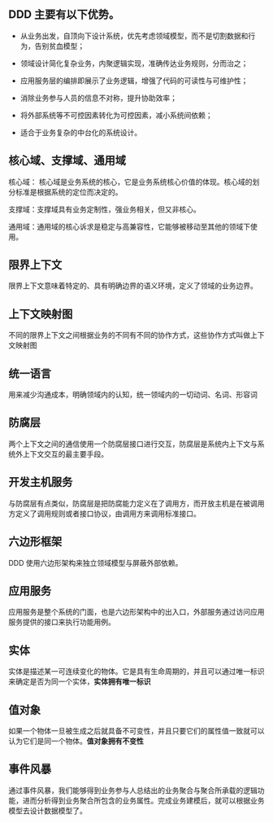 ## DDD 主要有以下优势。

  * 从业务出发，自顶向下设计系统，优先考虑领域模型，而不是切割数据和行为，告别贫血模型；

  * 领域设计简化复杂业务，内聚逻辑实现，准确传达业务规则，分而治之；

  * 应用服务层的编排即展示了业务逻辑，增强了代码的可读性与可维护性；

  * 消除业务参与人员的信息不对称，提升协助效率；

  * 将外部系统等不可控因素转化为可控因素，减小系统间依赖；

  * 适合于业务复杂的中台化的系统设计。

## 核心域、支撑域、通用域
  
  核心域： 核心域是业务系统的核心，它是业务系统核心价值的体现。核心域的划分标准是根据系统的定位而决定的。

  支撑域：支撑域具有业务定制性，强业务相关，但又非核心。

  通用域：通用域的核心诉求是稳定与高兼容性，它能够被移动至其他的领域下使用。

## 限界上下文
  限界上下文意味着特定的、具有明确边界的语义环境，定义了领域的业务边界。

## 上下文映射图
不同的限界上下文之间根据业务的不同有不同的协作方式，这些协作方式叫做上下文映射图

## 统一语言
  用来减少沟通成本，明确领域内的认知，统一领域内的一切动词、名词、形容词

## 防腐层
  两个上下文之间的通信使用一个防腐层接口进行交互，防腐层是系统内上下文与系统外上下文交互的最主要手段。

## 开发主机服务
  与防腐层有点类似，防腐层是把防腐能力定义在了调用方，而开放主机是在被调用方定义了调用规则或者接口协议，由调用方来调用标准接口。

## 六边形框架
  DDD 使用六边形架构来独立领域模型与屏蔽外部依赖。

## 应用服务
  应用服务是整个系统的门面，也是六边形架构中的出入口，外部服务通过访问应用服务提供的接口来执行功能用例。

## 实体
  实体是描述某一可连续变化的物体。它是具有生命周期的，并且可以通过唯一标识来确定是否为同一个实体，**实体拥有唯一标识**

## 值对象
  如果一个物体一旦被生成之后就具备不可变性，并且只要它们的属性值一致就可以认为它们是同一个物体。**值对象拥有不变性**

## 事件风暴
  通过事件风暴，我们能够得到业务参与人总结出的业务聚合与聚合所承载的逻辑功能，进而分析得到业务聚合所包含的业务属性。完成业务建模后，就可以根据业务模型去设计数据模型了。
